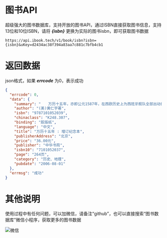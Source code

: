 # 图书API
超级强大的图书数据库，支持开放的图书API，通过ISBN直接获取图书信息，支持13位和10位ISBN，请将 ***{isbn}*** 更换为实际的图书isbn，即可获取图书数据
```
https://api.ibook.tech/v1/book/isbn?isbn={isbn}&uKey=d2434ac38f394a83aa7c881c7bfb4cb1
```


# 返回数据
json格式，如果 ***errcode*** 为0，表示成功
```json
{
  "errcode": 0,
  "data": {
    "summary": "　　万历十五年，亦即公元1587年，在西欧历史上为西班牙舰队全部出动征英的前一年；而在中国，这平平淡淡的一年中，发生了若干为历史学家所易于忽视的事件。这些事件，表面看来虽似末端小节，但实质上却是以前发生大事的症结，也是将在以后掀起波澜的机缘。在历史学家黄仁宇的眼中，其间的关系因果，恰为历史的重点，而我们的大历史之旅，也自此开始…….本书英文本推出后，被美国多所大学采用为教科书，并两次获得美国书卷奖历史类好书的提名；中文本问世后，获得如潮好评，成为众多作家、学者、企业家、高校师生的案头必备书，并入选《新周刊》和《书城》“改革开放20年来对中国影响最大的20本书”。另有日文、法文、德文等版本。...",
    "author": "(美)黄仁宇著",
    "isbn": "9787101052039",
    "chinaclass": "K248.307",
    "binding": "胶版纸",
    "language": "中文",
    "title": "万历十五年 : 增订纪念本",
    "publisherAddress": "北京",
    "price": "36.00元",
    "publisher": "中华书局",
    "isbn10": "7101052037",
    "page": "264页",
    "category": "历史、地理",
    "pubdate": "2006-08-01"
  },
  "errmsg": "成功"
}
```

# 其他说明
使用过程中有任何问题，可以加微信，请备注“github”，也可以直接搜索“图书数据库”微信小程序，获取更多的图书数据

![微信](https://ibooktech.oss-cn-beijing.aliyuncs.com/project/api/kf.jpg)
